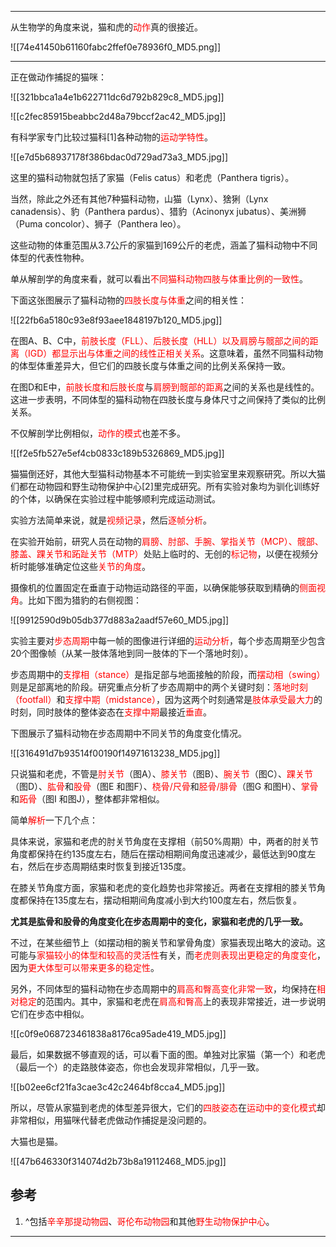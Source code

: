 
---

从生物学的角度来说，猫和虎的<span style="color:rgb(255, 0, 0)">动作</span>真的很接近。  

![[74e41450b61160fabc2ffef0e78936f0_MD5.png]]

---

正在做动作捕捉的猫咪：

![[321bbca1a4e1b622711dc6d792b829c8_MD5.jpg]]

![[c2fec85915beabbc2d48a79bccf2ac42_MD5.jpg]]

有科学家专门比较过猫科[1]各种动物的<span style="color:rgb(255, 0, 0)">运动学特性</span>。

![[e7d5b68937178f386bdac0d729ad73a3_MD5.jpg]]

这里的猫科动物就包括了家猫（Felis catus）和老虎（Panthera tigris）。

当然，除此之外还有其他7种猫科动物，山猫（Lynx）、猞猁（Lynx canadensis）、豹（Panthera pardus）、猎豹（Acinonyx jubatus）、美洲狮（Puma concolor）、狮子（Panthera leo）。

这些动物的体重范围从3.7公斤的家猫到169公斤的老虎，涵盖了猫科动物中不同体型的代表性物种。

单从解剖学的角度来看，就可以看出<span style="color:rgb(255, 0, 0)">不同猫科动物四肢与体重比例的一致性</span>。

下面这张图展示了猫科动物的<span style="color:rgb(255, 0, 0)">四肢长度与体重</span>之间的相关性：

![[22fb6a5180c93e8f93aee1848197b120_MD5.jpg]]

在图A、B、C中，<span style="color:rgb(255, 0, 0)">前肢长度（FLL）、后肢长度（HLL）以及肩膀与髋部之间的距离（IGD）都显示出与体重之间的线性正相关关系</span>。这意味着，虽然不同猫科动物的体型体重差异大，但它们的四肢长度与体重之间的比例关系保持一致。

在图D和E中，<span style="color:rgb(255, 0, 0)">前肢长度和后肢长度</span>与<span style="color:rgb(255, 0, 0)">肩膀到髋部的距离</span>之间的关系也是线性的。这进一步表明，不同体型的猫科动物在四肢长度与身体尺寸之间保持了类似的比例关系。

不仅解剖学比例相似，<span style="color:rgb(255, 0, 0)">动作的模式</span>也差不多。

![[f2e5fb527e5ef4cb0833c189b5326869_MD5.jpg]]

猫猫倒还好，其他大型猫科动物基本不可能统一到实验室里来观察研究。所以大猫们都在动物园和野生动物保护中心[2]里完成研究。所有实验对象均为驯化训练好的个体，以确保在实验过程中能够顺利完成运动测试。

实验方法简单来说，就是<span style="color:rgb(255, 0, 0)">视频记录</span>，然后<span style="color:rgb(255, 0, 0)">逐帧分析</span>。

在实验开始前，研究人员在动物的<span style="color:rgb(255, 0, 0)">肩膀、肘部、手腕、掌指关节（MCP）、髋部、膝盖、踝关节和跖趾关节（MTP）</span>处贴上临时的、无创的<span style="color:rgb(255, 0, 0)">标记物</span>，以便在视频分析时能够准确定位这些<span style="color:rgb(255, 0, 0)">关节的角度</span>。

摄像机的位置固定在垂直于动物运动路径的平面，以确保能够获取到精确的<span style="color:rgb(255, 0, 0)">侧面视角</span>。比如下图为猎豹的右侧视图：

![[9912590d9b05db377d883a2aadf57e60_MD5.jpg]]

实验主要对<span style="color:rgb(255, 0, 0)">步态周期</span>中每一帧的图像进行详细的<span style="color:rgb(255, 0, 0)">运动分析</span>，每个步态周期至少包含20个图像帧（从某一肢体落地到同一肢体的下一个落地时刻）。

步态周期中的<span style="color:rgb(255, 0, 0)">支撑相（stance）</span>是指足部与地面接触的阶段，而<span style="color:rgb(255, 0, 0)">摆动相（swing）</span>则是足部离地的阶段。研究重点分析了步态周期中的两个关键时刻：<span style="color:rgb(255, 0, 0)">落地时刻（footfall）</span>和<span style="color:rgb(255, 0, 0)">支撑中期（midstance）</span>，因为这两个时刻通常是<span style="color:rgb(255, 0, 0)">肢体承受最大力</span>的时刻，同时肢体的整体姿态在<span style="color:rgb(255, 0, 0)">支撑中期</span>最接近<span style="color:rgb(255, 0, 0)">垂直</span>。

下图展示了猫科动物在步态周期中不同关节的角度变化情况。

![[316491d7b93514f00190f14971613238_MD5.jpg]]

只说猫和老虎，不管是<span style="color:rgb(255, 0, 0)">肘关节</span>（图A）、<span style="color:rgb(255, 0, 0)">膝关节</span>（图B）、<span style="color:rgb(255, 0, 0)">腕关节</span>（图C）、<span style="color:rgb(255, 0, 0)">踝关节</span>（图D）、<span style="color:rgb(255, 0, 0)">肱骨</span>和<span style="color:rgb(255, 0, 0)">股骨</span>（图E 和图F）、<span style="color:rgb(255, 0, 0)">桡骨/尺骨</span>和<span style="color:rgb(255, 0, 0)">胫骨/腓骨</span>（图G 和图H）、<span style="color:rgb(255, 0, 0)">掌骨</span>和<span style="color:rgb(255, 0, 0)">跖骨</span>（图I 和图J），整体都非常相似。

简单<span style="color:rgb(255, 0, 0)">解析</span>一下几个点：

具体来说，家猫和老虎的肘关节角度在支撑相（前50%周期）中，两者的肘关节角度都保持在约135度左右，随后在摆动相期间角度迅速减少，最低达到90度左右，然后在步态周期结束时恢复到接近135度。

在膝关节角度方面，家猫和老虎的变化趋势也非常接近。两者在支撑相的膝关节角度都保持在135度左右，摆动相期间角度减小到大约100度左右，然后恢复。

**尤其是肱骨和股骨的角度变化在步态周期中的变化，家猫和老虎的几乎一致。**

不过，在某些细节上（如摆动相的腕关节和掌骨角度）家猫表现出略大的波动。这可能与<span style="color:rgb(255, 0, 0)">家猫较小的体型和较高的灵活性</span>有关，而<span style="color:rgb(255, 0, 0)">老虎则表现出更稳定的角度变化</span>，因为<span style="color:rgb(255, 0, 0)">更大体型可以带来更多的稳定性</span>。

另外，不同体型的猫科动物在步态周期中的<span style="color:rgb(255, 0, 0)">肩高和臀高变化非常一致</span>，均保持在<span style="color:rgb(255, 0, 0)">相对稳定</span>的范围内。其中，家猫和老虎在<span style="color:rgb(255, 0, 0)">肩高和臀高</span>上的表现非常接近，进一步说明它们在步态中相似。

![[c0f9e068723461838a8176ca95ade419_MD5.jpg]]

最后，如果数据不够直观的话，可以看下面的图。单独对比家猫（第一个）和老虎（最后一个）的走路肢体姿态，你也会发现非常相似，几乎一致。

![[b02ee6cf21fa3cae3c42c2464bf8cca4_MD5.jpg]]

所以，尽管从家猫到老虎的体型差异很大，它们的<span style="color:rgb(255, 0, 0)">四肢姿态</span>在<span style="color:rgb(255, 0, 0)">运动中的变化模式</span>却非常相似，用猫咪代替老虎做动作捕捉是没问题的。

大猫也是猫。

![[47b646330f314074d2b73b8a19112468_MD5.jpg]]

  

## 参考

1. ^包括<span style="color:rgb(255, 0, 0)">辛辛那提动物园</span>、<span style="color:rgb(255, 0, 0)">哥伦布动物园</span>和其他<span style="color:rgb(255, 0, 0)">野生动物保护中心</span>。

---


